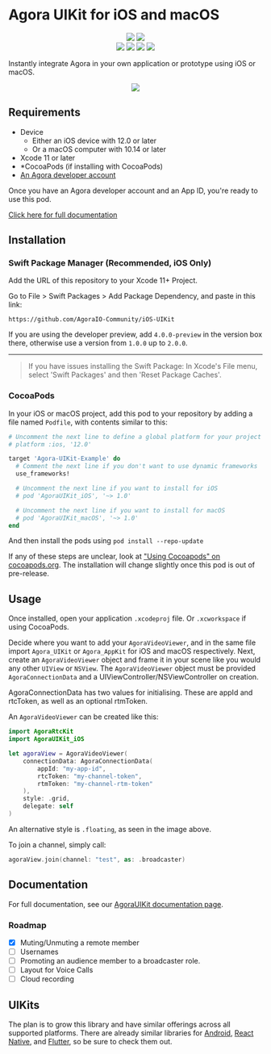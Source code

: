 # Agora UIKit for iOS and macOS

<p align="center">
    <img src="https://github.com/AgoraIO-Community/iOS-UIKit/workflows/Pod%20Lint/badge.svg"/>
    <img src="https://github.com/AgoraIO-Community/iOS-UIKit/workflows/swiftlint/badge.svg"/></br>
    <img src="https://img.shields.io/badge/platform-iOS%20|%20macOS-lightgrey"/>
    <img src="https://img.shields.io/github/v/release/AgoraIO-Community/iOS-UIKit?color=orange&label=SwiftPM&logo=swift"/>
    <img src="https://img.shields.io/cocoapods/v/AgoraUIKit_iOS?label=CocoaPods"/>
    <a href="https://www.agora.io/en/join-slack/">
        <img src="https://img.shields.io/badge/slack-@RTE%20Dev-blue.svg?logo=slack">
    </a>
</p>




Instantly integrate Agora in your own application or prototype using iOS or macOS.

<p align="center">
  <img src="https://github.com/AgoraIO-Community/iOS-UIKit/raw/main/media/agora-uikit-banner.png"/>
</p>

## Requirements

- Device
    - Either an iOS device with 12.0 or later
    - Or a macOS computer with 10.14 or later
- Xcode 11 or later
- *CocoaPods (if installing with CocoaPods)
- [An Agora developer account](https://www.agora.io/en/blog/how-to-get-started-with-agora?utm_source=github&utm_repo=agora-ios-uikit)

Once you have an Agora developer account and an App ID, you're ready to use this pod.

[Click here for full documentation](https://agoraio-community.github.io/iOS-UIKit/)

## Installation

### Swift Package Manager (Recommended, iOS Only)

Add the URL of this repository to your Xcode 11+ Project.

Go to File > Swift Packages > Add Package Dependency, and paste in this link:

`https://github.com/AgoraIO-Community/iOS-UIKit`

If you are using the developer preview, add `4.0.0-preview` in the version box there, otherwise use a version from `1.0.0` up to `2.0.0`.

---

> If you have issues installing the Swift Package:
> In Xcode's File menu, select 'Swift Packages' and then 'Reset Package Caches'.

### CocoaPods

In your iOS or macOS project, add this pod to your repository by adding a file named `Podfile`, with contents similar to this:

```ruby
# Uncomment the next line to define a global platform for your project
# platform :ios, '12.0'

target 'Agora-UIKit-Example' do
  # Comment the next line if you don't want to use dynamic frameworks
  use_frameworks!

  # Uncomment the next line if you want to install for iOS
  # pod 'AgoraUIKit_iOS', '~> 1.0'

  # Uncomment the next line if you want to install for macOS
  # pod 'AgoraUIKit_macOS', '~> 1.0'
end
```

And then install the pods using `pod install --repo-update`

If any of these steps are unclear, look at ["Using Cocoapods" on cocoapods.org](https://guides.cocoapods.org/using/using-cocoapods.html).
The installation will change slightly once this pod is out of pre-release.

## Usage

Once installed, open your application `.xcodeproj` file. Or `.xcworkspace` if using CocoaPods.

Decide where you want to add your `AgoraVideoViewer`, and in the same file import `Agora_UIKit` or `Agora_AppKit` for iOS and macOS respectively.
Next, create an `AgoraVideoViewer` object and frame it in your scene like you would any other `UIView` or `NSView`. The `AgoraVideoViewer` object must be provided `AgoraConnectionData` and a UIViewController/NSViewController on creation.

AgoraConnectionData has two values for initialising. These are appId and rtcToken, as well as an optional rtmToken.

An `AgoraVideoViewer` can be created like this:

```swift
import AgoraRtcKit
import AgoraUIKit_iOS

let agoraView = AgoraVideoViewer(
    connectionData: AgoraConnectionData(
        appId: "my-app-id",
        rtcToken: "my-channel-token",
        rtmToken: "my-channel-rtm-token"
    ),
    style: .grid,
    delegate: self
)
```

An alternative style is `.floating`, as seen in the image above.

To join a channel, simply call:

```swift
agoraView.join(channel: "test", as: .broadcaster)
```

## Documentation

For full documentation, see our [AgoraUIKit documentation page](https://agoraio-community.github.io/iOS-UIKit/).

### Roadmap

- [x] Muting/Unmuting a remote member
- [ ] Usernames
- [ ] Promoting an audience member to a broadcaster role.
- [ ] Layout for Voice Calls
- [ ] Cloud recording

## UIKits

The plan is to grow this library and have similar offerings across all supported platforms. There are already similar libraries for [Android](https://github.com/AgoraIO-Community/Android-UIKit/), [React Native](https://github.com/AgoraIO-Community/ReactNative-UIKit), and [Flutter](https://github.com/AgoraIO-Community/Flutter-UIKit/), so be sure to check them out.

